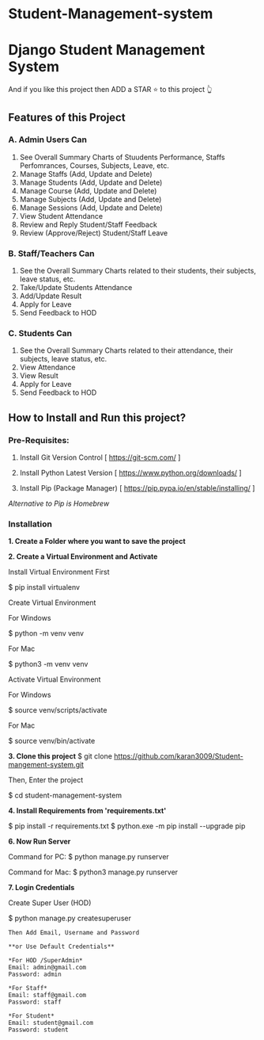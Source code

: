 # Student-Management-system

# Django Student Management System

And if you like this project then ADD a STAR ⭐️  to this project 👆

## Features of this Project

### A. Admin Users Can
1. See Overall Summary Charts of Stuudents Performance, Staffs Perfomrances, Courses, Subjects, Leave, etc.
2. Manage Staffs (Add, Update and Delete)
3. Manage Students (Add, Update and Delete)
4. Manage Course (Add, Update and Delete)
5. Manage Subjects (Add, Update and Delete)
6. Manage Sessions (Add, Update and Delete)
7. View Student Attendance
8. Review and Reply Student/Staff Feedback
9. Review (Approve/Reject) Student/Staff Leave

### B. Staff/Teachers Can
1. See the Overall Summary Charts related to their students, their subjects, leave status, etc.
2. Take/Update Students Attendance
3. Add/Update Result
4. Apply for Leave
5. Send Feedback to HOD

### C. Students Can
1. See the Overall Summary Charts related to their attendance, their subjects, leave status, etc.
2. View Attendance
3. View Result
4. Apply for Leave
5. Send Feedback to HOD

## How to Install and Run this project?

### Pre-Requisites:
1. Install Git Version Control
[ https://git-scm.com/ ]

2. Install Python Latest Version
[ https://www.python.org/downloads/ ]

3. Install Pip (Package Manager)
[ https://pip.pypa.io/en/stable/installing/ ]

*Alternative to Pip is Homebrew*

### Installation
**1. Create a Folder where you want to save the project**

**2. Create a Virtual Environment and Activate**

Install Virtual Environment First

$  pip install virtualenv


Create Virtual Environment

For Windows

$  python -m venv venv

For Mac

$  python3 -m venv venv


Activate Virtual Environment

For Windows

$  source venv/scripts/activate


For Mac

$  source venv/bin/activate


**3. Clone this project**
$ git clone https://github.com/karan3009/Student-mangement-system.git

Then, Enter the project

$  cd student-management-system

**4. Install Requirements from 'requirements.txt'**

$  pip install -r requirements.txt
$ python.exe -m pip install --upgrade pip


**6. Now Run Server**

Command for PC:
$ python manage.py runserver

Command for Mac:
$ python3 manage.py runserver


**7. Login Credentials**

Create Super User (HOD)

$  python manage.py createsuperuser
```
Then Add Email, Username and Password

**or Use Default Credentials**

*For HOD /SuperAdmin*
Email: admin@gmail.com
Password: admin

*For Staff*
Email: staff@gmail.com
Password: staff

*For Student*
Email: student@gmail.com
Password: student


